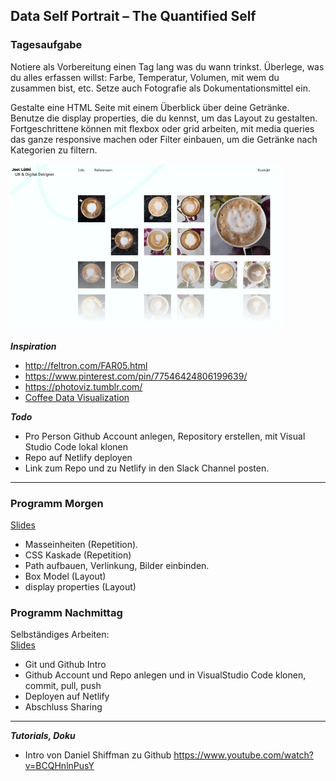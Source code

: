 ## Data Self Portrait – The Quantified Self

### Tagesaufgabe
Notiere als Vorbereitung einen Tag lang was du wann trinkst. 
Überlege, was du alles erfassen willst: Farbe, Temperatur, Volumen, mit wem du zusammen bist, etc.
Setze auch Fotografie als Dokumentationsmittel ein.

Gestalte eine HTML Seite mit einem Überblick über deine Getränke. Benutze die display properties, die du kennst, um das Layout zu gestalten. Fortgeschrittene können mit flexbox oder grid arbeiten, mit media queries das ganze responsive machen oder Filter einbauen, um die Getränke nach Kategorien zu filtern.

![Coffee Joel Luethi](/images/coffee.png)

**_Inspiration_**
* http://feltron.com/FAR05.html
* https://www.pinterest.com/pin/77546424806199639/
* https://photoviz.tumblr.com/
* <a href="https://www.google.com/search?q=coffee+data+visualization&tbm=isch&hl=de&sa=X&ved=2ahUKEwiXlqDL5I73AhUaAmMBHfNYACEQrNwCKAB6BQgBEJwC&biw=1753&bih=1064#imgrc=fpqEpAndUVSjtM">Coffee Data Visualization</a>

**_Todo_**
* Pro Person Github Account anlegen, Repository erstellen, mit Visual Studio Code lokal klonen 
* Repo auf Netlify deployen
* Link zum Repo und zu Netlify in den Slack Channel posten.
***

### Programm Morgen
<a href="https://github.com/digitalideation/IDA_2022/raw/main/woche1/2022-04-21.pdf">Slides</a><br/>
* Masseinheiten (Repetition). 
* CSS Kaskade (Repetition)
* Path aufbauen, Verlinkung, Bilder einbinden.
* Box Model (Layout)
* display properties (Layout)



### Programm Nachmittag 
Selbständiges Arbeiten: <br/>
<a href="https://github.com/digitalideation/IDA_2022/raw/main/woche1/Git-Github.pdf">Slides</a><br/>
* Git und Github Intro 
* Github Account und Repo anlegen und in VisualStudio Code klonen, commit, pull, push 
* Deployen auf Netlify
* Abschluss Sharing

***
**_Tutorials, Doku_**
* Intro von Daniel Shiffman zu Github https://www.youtube.com/watch?v=BCQHnlnPusY